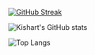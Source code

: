 
[![GitHub Streak](https://streak-stats.demolab.com?user=kishart&theme=neon&hide_border=true&border_radius=3.9&border=1D1BEB&background=45%2C060507%2C060507)](https://git.io/streak-stats)

![Kishart's GitHub stats](https://github-readme-stats.vercel.app/api?username=kishart&show_icons=true&theme=neon)


![Top Langs](https://github-readme-stats.vercel.app/api/top-langs/?username=kishart&layout=compact)
